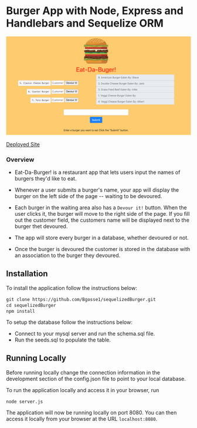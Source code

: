 # Burger App with Node, Express and Handlebars and Sequelize ORM

![Buger App Screenshot](./public/assets/img/screenshot.png)

[Deployed Site](https://cryptic-citadel-68537.herokuapp.com/)

### Overview

* Eat-Da-Burger! is a restaurant app that lets users input the names of burgers they'd like to eat.

* Whenever a user submits a burger's name, your app will display the burger on the left side of the page -- waiting to be devoured.

* Each burger in the waiting area also has a `Devour it!` button. When the user clicks it, the burger will move to the right side of the page. If you fill out the customer field, the customers name will be displayed next to the burger thet devoured.

* The app will store every burger in a database, whether devoured or not.

* Once the burger is devoured the customer is stored in the database with an association to the burger they devoured.

## Installation

To install the application follow the instructions below:

	git clone https://github.com/Bgosse1/sequelizedBurger.git
	cd sequelizedBurger
	npm install

To setup the database follow the instructions below:
* Connect to your mysql server and run the schema.sql file.
* Run the seeds.sql to populate the table.

## Running Locally
Before running locally change the connection information in the development section of the config.json file to point to your local database.

To run the application locally and access it in your browser, run

	node server.js

The application will now be running locally on port 8080. You can then access it locally from your browser at the URL `localhost:8080`.
